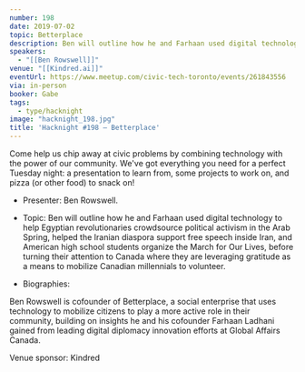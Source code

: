 ```yaml
---
number: 198
date: 2019-07-02
topic: Betterplace
description: Ben will outline how he and Farhaan used digital technology to help Egyptian revolutionaries crowdsource political activism in the Arab Spring, helped the Iranian diaspora support free speech inside Iran, and American high school students organize the March for Our Lives, before turning their attention to Canada where they are leveraging gratitude as a means to mobilize Canadian millennials to volunteer.
speakers:
  - "[[Ben Rowswell]]"
venue: "[[Kindred.ai]]"
eventUrl: https://www.meetup.com/civic-tech-toronto/events/261843556
via: in-person
booker: Gabe
tags:
  - type/hacknight
image: "hacknight_198.jpg"
title: 'Hacknight #198 – Betterplace'
---
```


Come help us chip away at civic problems by combining technology with the power of our community. We've got everything you need for a perfect Tuesday night: a presentation to learn from, some projects to work on, and pizza (or other food) to snack on!

+ Presenter: Ben Rowswell.

+ Topic: Ben will outline how he and Farhaan used digital technology to help Egyptian revolutionaries crowdsource political activism in the Arab Spring, helped the Iranian diaspora support free speech inside Iran, and American high school students organize the March for Our Lives, before turning their attention to Canada where they are leveraging gratitude as a means to mobilize Canadian millennials to volunteer.

+ Biographies:

Ben Rowswell is cofounder of Betterplace, a social enterprise that uses technology to mobilize citizens to play a more active role in their community, building on insights he and his cofounder Farhaan Ladhani gained from leading digital diplomacy innovation efforts at Global Affairs Canada.

Venue sponsor:
Kindred
